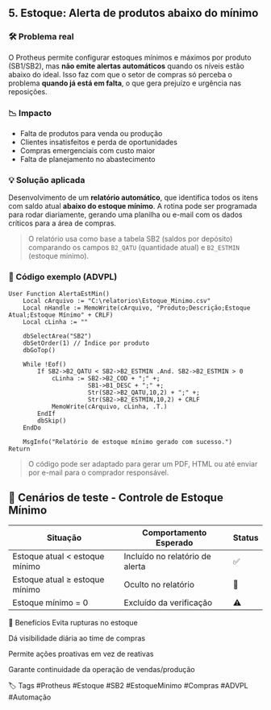 ## 5. Estoque: Alerta de produtos abaixo do mínimo

### 🛠 Problema real
O Protheus permite configurar estoques mínimos e máximos por produto (SB1/SB2), mas **não emite alertas automáticos** quando os níveis estão abaixo do ideal. Isso faz com que o setor de compras só perceba o problema **quando já está em falta**, o que gera prejuízo e urgência nas reposições.

### 📉 Impacto
- Falta de produtos para venda ou produção
- Clientes insatisfeitos e perda de oportunidades
- Compras emergenciais com custo maior
- Falta de planejamento no abastecimento

### 💡 Solução aplicada
Desenvolvimento de um **relatório automático**, que identifica todos os itens com saldo atual **abaixo do estoque mínimo**. A rotina pode ser programada para rodar diariamente, gerando uma planilha ou e-mail com os dados críticos para a área de compras.

> O relatório usa como base a tabela SB2 (saldos por depósito) comparando os campos `B2_QATU` (quantidade atual) e `B2_ESTMIN` (estoque mínimo).

### 🧾 Código exemplo (ADVPL)
```advpl
User Function AlertaEstMin()
    Local cArquivo := "C:\relatorios\Estoque_Minimo.csv"
    Local nHandle := MemoWrite(cArquivo, "Produto;Descrição;Estoque Atual;Estoque Mínimo" + CRLF)
    Local cLinha := ""

    dbSelectArea("SB2")
    dbSetOrder(1) // Índice por produto
    dbGoTop()

    While !Eof()
        If SB2->B2_QATU < SB2->B2_ESTMIN .And. SB2->B2_ESTMIN > 0
            cLinha := SB2->B2_COD + ";" +;
                      SB1->B1_DESC + ";" +;
                      Str(SB2->B2_QATU,10,2) + ";" +;
                      Str(SB2->B2_ESTMIN,10,2) + CRLF
            MemoWrite(cArquivo, cLinha, .T.)
        EndIf
        dbSkip()
    EndDo

    MsgInfo("Relatório de estoque mínimo gerado com sucesso.")
Return
```
> O código pode ser adaptado para gerar um PDF, HTML ou até enviar por e-mail para o comprador responsável.

## 🧪 Cenários de teste - Controle de Estoque Mínimo

| Situação                           | Comportamento Esperado               | Status  |
|------------------------------------|--------------------------------------|---------|
| Estoque atual < estoque mínimo     | Incluído no relatório de alerta      | ✅      |
| Estoque atual ≥ estoque mínimo     | Oculto no relatório                  | 🚫      |
| Estoque mínimo = 0                 | Excluído da verificação              | ⚠️      |

🎯 Benefícios
Evita rupturas no estoque

Dá visibilidade diária ao time de compras

Permite ações proativas em vez de reativas

Garante continuidade da operação de vendas/produção

🏷️ Tags
#Protheus #Estoque #SB2 #EstoqueMinimo #Compras #ADVPL #Automação
